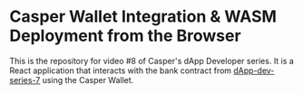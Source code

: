 # Casper Wallet Integration & WASM Deployment from the Browser

This is the repository for video #8 of Casper's dApp Developer series.
It is a React application that interacts with the bank contract from [dApp-dev-series-7](https://github.com/dylanireland/dApp-dev-series-7) using the Casper Wallet.

